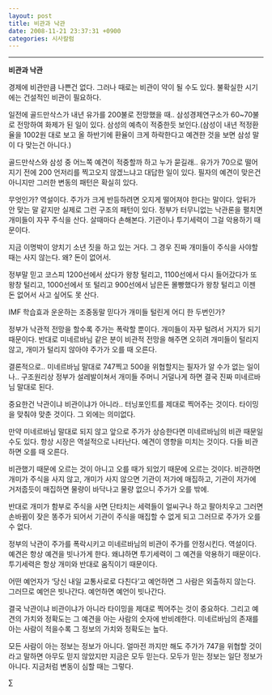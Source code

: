 ```yaml
---
layout: post
title: 비관과 낙관
date: 2008-11-21 23:37:31 +0900
categories: 시사칼럼
---
```

****

**비관과 낙관**

경제에 비관만큼 나쁜건 없다. 그러나 때로는 비관이 약이 될 수도 있다. 불확실한 시기에는 건설적인 비관이 필요하다. 

일전에 골드만삭스가 내년 유가를 200불로 전망했을 때.. 삼성경제연구소가 60~70불로 전망하여 화제가 된 일이 있다. 삼성의 예측이 적중한듯 보인다.(삼성이 내년 적정환율을 1002원 대로 보고 올 하반기에 환율이 크게 하락한다고 예견한 것을 보면 삼성 말이 다 맞는건 아니다.)

골드만삭스와 삼성 중 어느쪽 예견이 적중할까 하고 누가 묻길래.. 유가가 70으로 떨어지기 전에 200 언저리를 찍고오지 않겠느냐고 대답한 일이 있다. 필자의 예견이 맞은건 아니지만 그러한 변동의 패턴은 확실히 있다.

무엇인가? 역설이다. 주가가 크게 반등하려면 오지게 떨어져야 한다는 말이다. 앞뒤가 안 맞는 말 같지만 실제로 그런 구조의 패턴이 있다. 정부가 터무니없는 낙관론을 펼치면 개미들이 자꾸 주식을 산다. 살때마다 손해본다. 기관이나 투기세력이 그걸 악용하기 때문이다. 

지금 이명박이 양치기 소년 짓을 하고 있는 거다. 그 경우 진짜 개미들이 주식을 사야할 때는 사지 않는다. 왜? 돈이 없어서. 

정부말 믿고 코스피 1200선에서 샀다가 왕창 털리고, 1100선에서 다시 들어갔다가 또 왕창 털리고, 1000선에서 또 털리고 900선에서 남은돈 몰빵했다가 왕창 털리고 이젠 돈 없어서 사고 싶어도 못 산다. 

IMF 학습효과 운운하는 조중동말 믿다가 개미들 털린게 어디 한 두번인가? 

정부가 낙관적 전망을 할수록 주가는 폭락할 뿐이다. 개미들이 자꾸 털려서 거지가 되기 때문이다. 반대로 미네르바님 같은 분이 비관적 전망을 해주면 오히려 개미들이 털리지 않고, 개미가 털리지 않아야 주가가 오를 때 오른다.

결론적으로.. 미네르바님 말대로 747찍고 500을 위협할지는 필자가 알 수가 없는 일이나.. 구조원리상 정부가 설레발이쳐서 개미들 주머니 거덜나게 하면 결국 진짜 미네르바님 말대로 된다. 

중요한건 낙관이냐 비관이냐가 아니라.. 터닝포인트를 제대로 찍어주는 것이다. 타이밍을 맞춰야 맞춘 것이다. 그 외에는 의미없다. 

만약 미네르바님 말대로 되지 않고 앞으로 주가가 상승한다면 미네르바님의 비관 때문일 수도 있다. 항상 시장은 역설적으로 나타난다. 예견이 영향을 미치는 것이다. 다들 비관하면 오를 때 오른다. 

비관했기 때문에 오르는 것이 아니고 오를 때가 되었기 때문에 오르는 것이다. 비관하면 개미가 주식을 사지 않고, 개미가 사지 않으면 기관이 저가에 매집하고, 기관이 저가에 거저줍듯이 매집하면 물량이 바닥나고 물량 없으니 주가가 오를 밖에.

반대로 개미가 함부로 주식을 사면 단타치는 세력들이 얼씨구나 하고 팔아치우고 그러면 손바뀜이 잦은 똥주가 되어서 기관이 주식을 매집할 수 없게 되고 그러므로 주가가 오를 수 없다. 

정부의 낙관이 주가를 폭락시키고 미네르바님의 비관이 주가를 안정시킨다. 역설이다. 예견은 항상 예견을 빗나가게 한다. 왜냐하면 투기세력이 그 예견을 악용하기 때문이다. 투기세력은 항상 개미와 반대로 움직이기 때문이다. 

어떤 예언자가 ‘당신 내일 교통사로로 다친다’고 예언하면 그 사람은 외출하지 않는다. 그러므로 예언은 빗나간다. 예언하면 예언이 빗나간다.

결국 낙관이냐 비관이냐가 아니라 타이밍을 제대로 찍어주는 것이 중요하다. 그리고 예견의 가치와 정확도는 그 예견을 아는 사람의 숫자에 반비례한다. 미네르바님의 존재를 아는 사람이 적을수록 그 정보의 가치와 정확도는 높다.

모든 사람이 아는 정보는 정보가 아니다. 얼마전 까지만 해도 주가가 747을 위협할 것이라고 말하면 아무도 믿지 않았지만 지금은 모두 믿는다. 모두가 믿는 정보는 일단 정보가 아니다. 지금처럼 변동이 심할 때는 그렇다.





∑